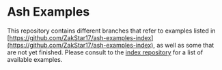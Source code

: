 
# Ash Examples

This repository contains different branches that refer to examples listed in [https://github.com/ZakStar17/ash-examples-index](https://github.com/ZakStar17/ash-examples-index), as well as some that are not yet finished. Please consult to the [index repository](https://github.com/ZakStar17/ash-examples-index) for a list of available examples.
